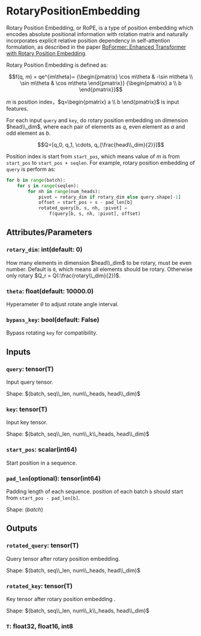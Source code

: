 # RotaryPositionEmbedding

Rotary Position Embedding, or RoPE, is a type of position embedding which encodes absolute positional information with rotation matrix and naturally incorporates explicit relative position dependency in self-attention formulation, as described in the paper [RoFormer: Enhanced Transformer with Rotary Position Embedding](https://arxiv.org/abs/2104.09864v4). 

Rotary Position Embedding is defined as:

$$f(q, m) = qe^{im\theta}= {\begin{pmatrix} \cos m\theta & -\sin m\theta \\
\sin m\theta & \cos m\theta \end{pmatrix}} {\begin{pmatrix} a \\ b \end{pmatrix}}$$

$m$ is position index，$q=\begin{pmatrix} a \\ b \end{pmatrix}$ is input features.

For each input `query` and `key`, do rotary position embedding on dimension $head\\_dim$, where each pair of elements as $q$, even element as $a$ and odd element as $b$.

$$Q=[q_0, q_1, \cdots, q_{\frac{head\\_dim}{2}}]$$

Position index is start from `start_pos`, which means value of $m$ is from `start_pos` to `start_pos + seqlen`. For example, rotary position embedding of `query` is perform as:

```python
for b in range(batch):
    for s in range(seqlen):
        for nh in range(num_heads):
            pivot = rotary_dim if rotary_dim else query.shape[-1]
            offset = start_pos + s - pad_len[b]
            rotated_query[b, s, nh, :pivot] =
                f(query[b, s, nh, :pivot], offset)
```

## Attributes/Parameters

### `rotary_dim`: int(default: 0)

How many elements in dimension $head\\_dim$ to be rotary, must be even number. Default is `0`, which means all elements should be rotary. Otherwise only rotary $Q_r = Q(:\frac{rotary\\_dim}{2})$.

### `theta`: float(default: 10000.0)

Hyperameter $\theta$ to adjust rotate angle interval.

### `bypass_key`: bool(default: False)

Bypass rotating `key` for compatibility.

## Inputs

### `query`: tensor(T)

Input query tensor.

Shape: $(batch, seq\\_len, num\\_heads, head\\_dim)$

### `key`: tensor(T)

Input key tensor.

Shape: $(batch, seq\\_len, num\\_k\\_heads, head\\_dim)$

### `start_pos`: scalar(int64)

Start position in a sequence.

### `pad_len`(optional): tensor(int64)

Padding length of each sequence. position of each batch `b` should start from `start_pos - pad_len[b]`.

Shape: $(batch)$

## Outputs

### `rotated_query`: tensor(T)

Query tensor after rotary position embedding.

Shape: $(batch, seq\\_len, num\\_heads, head\\_dim)$

### `rotated_key`: tensor(T)

Key tensor after rotary position embedding .

Shape: $(batch, seq\\_len, num\\_k\\_heads, head\\_dim)$

### `T`: float32, float16, int8
